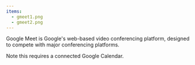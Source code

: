 ```yaml
---
items:
  - gmeet1.png
  - gmeet2.png
---
```


Google Meet is Google's web-based video conferencing platform, designed to compete with major conferencing platforms.

Note this requires a connected Google Calendar.
